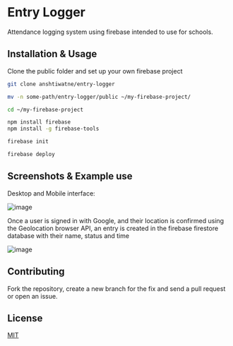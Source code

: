 # Entry Logger

Attendance logging system using firebase intended to use for schools.

## Installation & Usage

Clone the public folder and set up your own firebase project

```bash
git clone anshtiwatne/entry-logger

mv -n some-path/entry-logger/public ~/my-firebase-project/

cd ~/my-firebase-project

npm install firebase
npm install -g firebase-tools

firebase init

firebase deploy
```

## Screenshots & Example use

Desktop and Mobile interface:

<img alt="image" src="https://user-images.githubusercontent.com/83647366/228766122-e94f3bbc-3e08-47e5-b847-5194a8306133.png">

Once a user is signed in with Google, and their location is confirmed using the Geolocation browser API, an entry is created in the firebase firestore database with their name, status and time

<img alt="image" src="https://user-images.githubusercontent.com/83647366/228764171-6e40e985-2a32-4a96-8cb9-7826d71deb57.png">

## Contributing

Fork the repository, create a new branch for the fix and send a pull request or open an issue.

## License

[MIT](https://github.com/anshtiwatne/entry-logger/blob/main/LICENSE)
